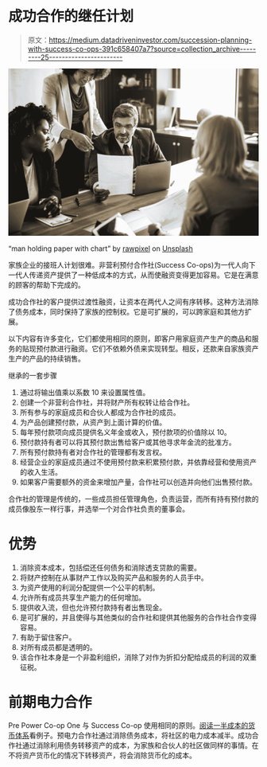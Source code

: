 # 成功合作的继任计划

> 原文：<https://medium.datadriveninvestor.com/succession-planning-with-success-co-ops-391c658407a7?source=collection_archive---------25----------------------->

![](img/e0c2707b82448198f790ebac771d3e28.png)

“man holding paper with chart” by [rawpixel](https://unsplash.com/@rawpixel?utm_source=medium&utm_medium=referral) on [Unsplash](https://unsplash.com?utm_source=medium&utm_medium=referral)

家族企业的接班人计划很难。非营利预付合作社(Success Co-ops)为一代人向下一代人传递资产提供了一种低成本的方式，从而使融资变得更加容易。它是在满意的顾客的帮助下完成的。

成功合作社的客户提供过渡性融资，让资本在两代人之间有序转移。这种方法消除了债务成本，同时保持了家族的控制权。它是可扩展的，可以跨家庭和其他方扩展。

以下内容有许多变化，它们都使用相同的原则，即客户用家庭资产生产的商品和服务的贴现预付款进行融资。它们不依赖外债来实现转型。相反，还款来自家族资产生产的产品的持续销售。

继承的一套步骤

1.  通过将输出值乘以系数 10 来设置属性值。
2.  创建一个非营利合作社，并将财产所有权转让给合作社。
3.  所有参与的家庭成员和合伙人都成为合作社的成员。
4.  为产品创建预付款，从资产到上面计算的价值。
5.  每年预付款项向成员提供名义年金或收入，预付款项的价值除以 10。
6.  预付款持有者可以将其预付款出售给客户或其他寻求年金流的批准方。
7.  所有预付款持有者对合作社的管理都有发言权。
8.  经营企业的家庭成员通过不使用预付款来积累预付款，并依靠经营和使用资产的收入生活。
9.  如果客户需要额外的资金来增加产量，合作社可以创造并向他们出售预付款。

合作社的管理是传统的，一些成员担任管理角色，负责运营，而所有持有预付款的成员像股东一样行事，并选举一个对合作社负责的董事会。

# 优势

1.  消除资本成本，包括偿还任何债务和消除透支贷款的需要。
2.  将财产控制在从事财产工作以及购买产品和服务的人员手中。
3.  为资产使用的利润分配提供一个公平的机制。
4.  允许所有成员共享生产能力的任何增加。
5.  提供收入流，但也允许预付款持有者出售现金。
6.  是可扩展的，并且使得与其他类似的合作社和提供其他服务的合作社合作变得容易。
7.  有助于留住客户。
8.  对所有成员都是透明的。
9.  该合作社本身是一个非盈利组织，消除了对作为折扣分配给成员的利润的双重征税。

# 前期电力合作

Pre Power Co-op One 与 Success Co-op 使用相同的原则。[阅读一半成本的货币体系](https://medium.com/datadriveninvestor/a-money-system-for-half-the-cost-babee8920890)看例子。预电力合作社通过消除债务成本，将社区的电力成本减半。成功合作社通过消除利用债务转移资产的成本，为家族和合伙人的社区做同样的事情。在不将资产货币化的情况下转移资产，将会消除货币化的成本。